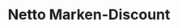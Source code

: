 ---
title: "Netto Marken-Discount"
url: /plauen/netto-marken-discount-schlachthofstrasse/
shop: Supermarkt
---